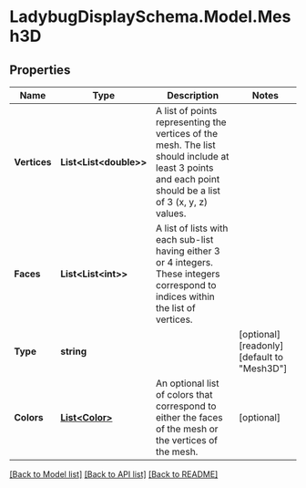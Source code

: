 
# LadybugDisplaySchema.Model.Mesh3D

## Properties

Name | Type | Description | Notes
------------ | ------------- | ------------- | -------------
**Vertices** | **List&lt;List&lt;double&gt;&gt;** | A list of points representing the vertices of the mesh. The list should include at least 3 points and each point should be a list of 3 (x, y, z) values. | 
**Faces** | **List&lt;List&lt;int&gt;&gt;** | A list of lists with each sub-list having either 3 or 4 integers. These integers correspond to indices within the list of vertices. | 
**Type** | **string** |  | [optional] [readonly] [default to "Mesh3D"]
**Colors** | [**List&lt;Color&gt;**](Color.md) | An optional list of colors that correspond to either the faces of the mesh or the vertices of the mesh. | [optional] 

[[Back to Model list]](../README.md#documentation-for-models)
[[Back to API list]](../README.md#documentation-for-api-endpoints)
[[Back to README]](../README.md)

